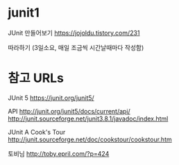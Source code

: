 # junit1

JUnit 만들어보기
https://jojoldu.tistory.com/231

따라하기 (3일소요, 매일 조금씩 시간날때마다 작성함)




# 참고 URLs

JUnit 5
https://junit.org/junit5/


API
http://junit.org/junit5/docs/current/api/
http://junit.sourceforge.net/junit3.8.1/javadoc/index.html


JUnit A Cook's Tour
http://junit.sourceforge.net/doc/cookstour/cookstour.htm


토비님
http://toby.epril.com/?p=424
